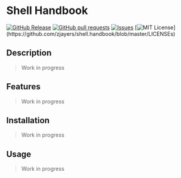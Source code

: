 # Shell Handbook
[![GitHub Release](https://img.shields.io/github/release/zjayers/shell.handbook.svg?style=flat)]()
[![GitHub pull requests](https://img.shields.io/github/issues-pr/zjayers/shell.handbook.svg?style=flat)]()
[![Issues](https://img.shields.io/github/issues-raw/zjayers/shell.handbook.svg?maxAge=25000)](https://github.com/zjayers/shell.handbook/issues)
[![MIT License](https://img.shields.io/apm/l/atomic-ui.svg?)](https://github.com/zjayers/shell.handbook/blob/master/LICENSEs)

## Description

> Work in progress

## Features

> Work in progress

## Installation

> Work in progress

## Usage

> Work in progress